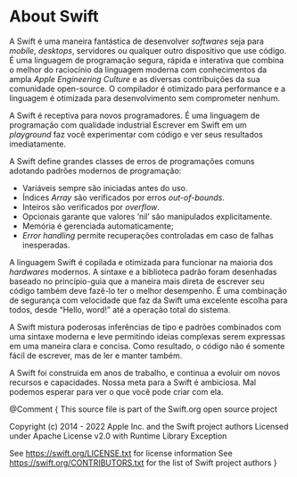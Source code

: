 # About Swift

A Swift é uma maneira fantástica de desenvolver _softwares_
seja para _mobile_, _desktops_, servidores
ou qualquer outro dispositivo que use código.
É uma linguagem de programação segura, rápida e interativa
que combina o melhor do raciocínio da linguagem moderna 
com conhecimentos da ampla _Apple Engineering Culture_
e as diversas contribuições da sua comunidade open-source.
O compilador é otimizado para performance
e a linguagem é otimizada para desenvolvimento
sem comprometer nenhum.

A Swift é receptiva para novos programadores.
É uma linguagem de programação com qualidade industrial
Escrever em Swift em um _playground_
faz você experimentar com código e ver seus resultados imediatamente.

A Swift define grandes classes de erros de programações comuns
adotando padrões modernos de programação: 

- Variáveis sempre são iniciadas antes do uso.
- Índices _Array_ são verificados por erros _out-of-bounds_.
- Inteiros são verificados por _overflow_.
- Opcionais garante que valores  ‘nil’ são manipulados explicitamente.
- Memória é gerenciada automaticamente;
- _Error handling_ permite recuperações controladas em caso de falhas inesperadas.

A linguagem Swift é copilada e otimizada para funcionar na maioria dos _hardwares_ modernos.
A sintaxe e a biblioteca padrão foram desenhadas
baseado no princípio-guia que
a maneira mais direta de escrever seu código também deve fazê-lo ter o melhor desempenho.
É uma combinação de segurança com velocidade que faz da Swift uma excelente escolha para
todos, desde “Hello, word!” até a operação total do sistema.

A Swift mistura poderosas inferências de tipo e padrões combinados com
uma sintaxe moderna e leve
permitindo ideias complexas serem expressas em uma maneira clara e concisa.
Como resultado, o código não é somente fácil de escrever,
mas de ler e manter também.

A Swift foi construida em anos de trabalho,
e continua a evoluir om novos recursos e capacidades.
Nossa meta para a Swift é ambiciosa.
Mal podemos esperar para ver o que você pode criar com ela.


@Comment {
This source file is part of the Swift.org open source project

Copyright (c) 2014 - 2022 Apple Inc. and the Swift project authors
Licensed under Apache License v2.0 with Runtime Library Exception

See https://swift.org/LICENSE.txt for license information
See https://swift.org/CONTRIBUTORS.txt for the list of Swift project authors
}
